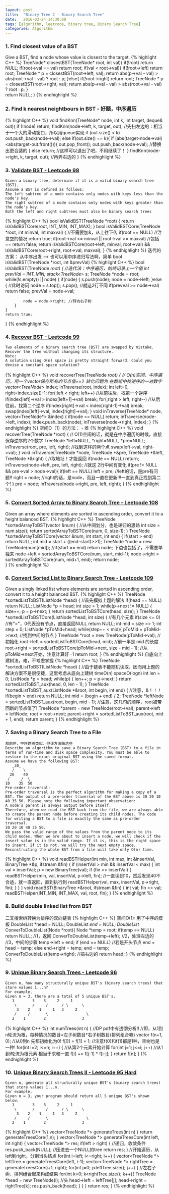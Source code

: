 ```yaml
---
layout: post
title:  "Binary Tree 2 - Binary Search Tree"
date:   2016-03-24 14:30:00
tags: [algorithm, leetcode, binary tree, Binary Search Tree]
categories: Algorithm
---
```


### 1. Find closest value of a BST
Give a BST, find a node whose value is closest to the target.
{% highlight C++ %}
TreeNode* closestBST(TreeNode* root, int val){ 
    if(!root) return NULL; 
    if(root->val == val) return root; 
    if(val < root->val){ 
        if(!root->left) return root; 
        TreeNode * p = closestBST(root->left, val); 
        return abs(p->val - val) > abs(root->val - val) ? root : p; 
    }else{ 
        if(!root->right) return root; 
        TreeNode * p = closestBST(root->right, val); 
        return abs(p->val - val) > abs(root->val - val) ? root : p; 
    }    
    return NULL; 
}
{% endhighlight %}

### 2. Find k nearest neightbours in BST - 好题，中序遍历
{% highlight C++ %}
void findKnn(TreeNode* node, int k, int target, deque<int>& out){ 
    if (!node) return; 
    findKnn(node->left, k, target, out);     //先扫左边的：相当于一个大的滑动窗口，所以用queue实现
    if (out.size() < k) 
        out.push_back(node->val); 
    else if(out.size() == k){ 
        if (abs(target-node->val)<abs(target-out.front())){ 
            out.pop_front(); 
            out.push_back(node->val);   //替换出更合适的
        } else
            return;    //这样可以退出了吧，不用继续了！
    } 
    findKnn(node->right, k, target, out);  //再弄右边的
} 
{% endhighlight %}

### 3. [Validate BST - Leetcode 98](https://leetcode.com/problems/validate-binary-search-tree/)
```
Given a binary tree, determine if it is a valid binary search tree (BST).
Assume a BST is defined as follows:
The left subtree of a node contains only nodes with keys less than the node's key.
The right subtree of a node contains only nodes with keys greater than the node's key.
Both the left and right subtrees must also be binary search trees
```

{% highlight C++ %}
bool isValidBST(TreeNode *root) {
    return isValidBSTCore(root, INT_MIN, INT_MAX);
}
bool isValidBSTCore(TreeNode *root, int minval, int maxval) {  //不需要加&，从上往下传
    if(root == NULL)    //注意空的情况
        return true;
    if(root->val <= minval || root->val >= maxval)  //包括 ==
        return false;
    return isValidBSTCore(root->left, minval, root->val) 
            && isValidBSTCore(root->right, root->val, maxval);
}
{% endhighlight %}
迭代的方案： 从中序出发 --> 也可以用中序递归写法啊，简单 bool isValidBST(TreeNode *root, int &prevVal)
{% highlight C++ %}
bool isValidBST(TreeNode *root) {
    //迭代法：中序遍历，始终记录上一个值
    int prevVal = INT_MIN;
    stack<TreeNode*> s;
    TreeNode *node = root;
    while(!s.empty() || node) {
        if(node) {
            s.push(node);
            node = node->left;
        }else { //此时访问
            node = s.top();
            s.pop();
            //就这2行不同
            if(prevVal >= node->val)
                return false;
            prevVal = node->val;

            node = node->right; //转向右子树
        }
    }
    return true;
}
{% endhighlight %}

### 4. [Recover BST - Leetcode 99](https://leetcode.com/problems/recover-binary-search-tree/)
```
Two elements of a binary search tree (BST) are swapped by mistake.
Recover the tree without changing its structure.
Note:
A solution using O(n) space is pretty straight forward. Could you devise a constant space solution?
```
{% highlight C++ %}
void recoverTree(TreeNode *root) {
    // O(n)空间，中序遍历，用一个vector保存所有的节点值==》转化问题为 在数组中找逆序的一对数字
    vector<TreeNode*> index;
    inTraverse(root, index);
    int left=0, right=index.size()-1;
    for(;left < right; left++)  //从前往后，找第一个逆序
        if(index[left]->val > index[left+1]->val)
            break;
    for(;right > left; right--)   //从后往前，找第二个逆序
        if(index[right]->val < index[right-1]->val)
            break;
    swap(index[left]->val, index[right]->val);
}
void inTraverse(TreeNode* node, vector<TreeNode*> &index) {
    if(node == NULL)
        return;
    inTraverse(node->left, index);
    index.push_back(node);
    inTraverse(node->right, index);
}
{% endhighlight %}
空间O（1）的方法： - 难
{% highlight C++ %}
void recoverTree(TreeNode *root) {
    // O(1)空间的话，就是在中序遍历的时候，直接保存逆序的2个数字
    TreeNode *left=NULL, *right=NULL, *pre=NULL;
    inTraverse(root, pre, left, right); //找到这样的两个点
    swap(left->val, right->val);
}
void inTraverse(TreeNode *node, TreeNode *&pre, TreeNode *&left, TreeNode *&right) { //取地址！才能返回
    if(node == NULL)
        return;
    inTraverse(node->left, pre, left, right);   //就这 2行中间有变化
    if(pre != NULL && pre->val > node->val){
        if(left == NULL)
            left = pre;     //left的话，是pre有问题!!
        right = node;   //right的话，是node，而且一直在更新!!!一直到真正找到第二个!
    }
    pre = node;
    inTraverse(node->right, pre, left, right);
}
{% endhighlight %}

### 5. [Convert Sorted Array to Binary Search Tree - Leetcode 108](https://leetcode.com/problems/convert-sorted-array-to-binary-search-tree/)
Given an array where elements are sorted in ascending order, convert it to a height balanced BST.
{% highlight C++ %}
TreeNode *sortedArrayToBST(vector<int> &num) {
    //从中间划分，也是递归的思路
    int size = num.size();
    return sortedArrayToBSTCore(num, 0, size-1);
}
TreeNode *sortedArrayToBSTCore(vector<int> &num, int start, int end) {
    if(start > end)     return NULL;
    int mid = start + ((end-start)>>1);
    TreeNode *node = new TreeNode(num[mid]);
    //if(start == end)    return node;  下边也包括了，不需要单独来
    node->left = sortedArrayToBSTCore(num, start, mid-1);
    node->right = sortedArrayToBSTCore(num, mid+1, end);
    return node;    
}
{% endhighlight %}

### 6. [Convert Sorted List to Binary Search Tree - Leetcode 109](https://leetcode.com/problems/convert-sorted-list-to-binary-search-tree/)
Given a singly linked list where elements are sorted in ascending order, convert it to a height balanced BST.
{% highlight C++ %}
TreeNode *sortedListToBST(ListNode *head) {
    //首先模拟上题的解法
    if(head == NULL)    return NULL;
    ListNode *p = head;
    int size = 1;
    while(p->next != NULL) {
        size++;
        p = p->next;
    }
    return sortedListToBSTCore(head, size);
}
TreeNode *sortedListToBSTCore(ListNode *head, int size) {   //有几个元素
    if(size <= 0)        //有"="，0代表没有节点，直接返回NULL
        return NULL;
    int mid = size >> 1;
    int step = 0;
    ListNode *pToMid=head;
    while(step++ < mid){
        pToMid = pToMid->next;  //找到中间的节点
    }
    TreeNode *root = new TreeNode(pToMid->val);    //初始化
    root->left = sortedListToBSTCore(head, mid);   //前一半是 mid 的长度
    root->right = sortedListToBSTCore(pToMid->next, size - mid - 1); //从pToMid->next开始，注意计算好 -1
    return root;
}
{% endhighlight %}
自底向上建树法，难，不考虑掌握
{% highlight C++ %}
TreeNode *sortedListToBST(ListNode *head) {
    //由于链表不能随机读取，因而用上题的解决方案不是很便捷，这里考虑从底向上建树 timeO(n) spaceO(logn)
    int len = 0;
    ListNode *p = head;
    while(p) {
        len++;
        p = p->next;
    }
    return sortedListToBST_aux(head, 0, len - 1);
}
TreeNode *sortedListToBST_aux(ListNode *&root, int begin, int end) {    //注意，&！！！
    if(begin > end)
        return NULL;
    int mid = (begin + end) / 2;
    TreeNode *leftNode = sortedListToBST_aux(root, begin, mid - 1); //注意，这几句的顺序，root被带回新的节点值了!
    TreeNode *parent = new TreeNode(root->val);
    parent->left = leftNode;
    root = root->next;
    parent->right = sortedListToBST_aux(root, mid + 1, end);
    return parent;
}
{% endhighlight %}

### 7. Saving a Binary Search Tree to a File
```
和前序，中序建树类似。但该方法简洁些
Describe an algorithm to save a Binary Search Tree (BST) to a file in terms of run-time and disk space complexity. You must be able to restore to the exact original BST using the saved format.
Assume we have the following BST:
   _30_ 
   /    \    
  20    40
 /     /  \
10    35  50
Pre-order traversal:
Pre-order traversal is the perfect algorithm for making a copy of a BST. The output of a pre-order traversal of the BST above is 30 20 10 40 35 50. Please note the following important observation:
A node’s parent is always output before itself.
Therefore, when we read the BST back from the file, we are always able to create the parent node before creating its child nodes. The code for writing a BST to a file is exactly the same as pre-order traversal.
30 20 10 40 35 50.
We pass the valid range of the values from the parent node to its child nodes. When we are about to insert a node, we will check if the insert value is in the valid range. If it is, this is the right space to insert. If it is not, we will try the next empty space. Reconstructing the whole BST from a file will take only O(n) time.
```

{% highlight C++ %}
void readBSTHelper(int min, int max, int &insertVal,
                   BinaryTree *&p, ifstream &fin) {
  if (insertVal > min && insertVal < max) {
    int val = insertVal;
    p = new BinaryTree(val);
    if (fin >> insertVal) {
      readBSTHelper(min, val, insertVal, p->left, fin);    //一直读到10，然后发现40不合适，就一直返回，直到执行到
      readBSTHelper(val, max, insertVal, p->right, fin);
    }
  }
}
void readBST(BinaryTree *&root, ifstream &fin) {
  int val;
  fin >> val;
  readBSTHelper(INT_MIN, INT_MAX, val, root, fin);
}
{% endhighlight %}

### 8. Build double linked list from BST
二叉搜索树转换为排序的双向链表
{% highlight C++ %}
空间O(1): 用了中序的模板
DoubleList *head = NULL; 
DoubleList *end = NULL; 
DoubleList* ConverToDoubleList(Node *root){ 
    Node *temp = root; 
    if(temp == NULL) return NULL; //1，返回
    ConverToDoubleList(temp->left);     //2，处理左边的
    //3，中间的步骤
    temp->left = end; 
    if (end == NULL)     //若是开头节点
        end = head = temp; 
    else 
        end->right = temp; 
    end = temp; 
    ConverToDoubleList(temp->right);     //搞右边的
    return head; 
}
{% endhighlight %}

### 9. [Unique Binary Search Trees - Leetcode 96](https://leetcode.com/problems/unique-binary-search-trees/)
```
Given n, how many structurally unique BST's (binary search trees) that store values 1...n?
For example,
Given n = 3, there are a total of 5 unique BST's.
   1        3    3     2     1
    \       /     /      / \      \
     3    2    1     1   3     2
    /     /       \                 \
   2    1        2                3
```

{% highlight C++ %}
int numTrees(int n) {
    //DP pdf中有透彻分析!! 
    //即，从1到n轮流为根，每种情况的数目=左子树数目*右子树数目(排列组合嘛)
    vector<int> f(n+1, 0); //从0到n 先都初始化为0!
    f[0] = f[1] = 1;    //注意f(0)和f(1)都是1种，空树也是一种!
    for(int i=2; i<=n; i++) {    //从第2个元素开始计算
        for(int j=1; j<=i; j++) //从1到i轮流为根元素  相当于求和一直
            f[i] += f[j-1] * f[i-j];
    }
    return f[n];
}
{% endhighlight %}

### 10. [Unique Binary Search Trees II - Leetcode 95 Hard](https://leetcode.com/problems/unique-binary-search-trees-ii/)
```
Given n, generate all structurally unique BST's (binary search trees) that store values 1...n.
For example,
Given n = 3, your program should return all 5 unique BST's shown below.
   1        3    3     2     1
    \       /     /      / \      \
     3    2    1     1   3     2
    /     /       \                 \
   2    1        2                3
```

{% highlight C++ %}
vector<TreeNode *> generateTrees(int n) {
    return generateTreesCore(1,n);
}
vector<TreeNode *> generateTreesCore(int left, int right) {
    vector<TreeNode *> res;
    if(left > right) {    //递归，收敛条件
        res.push_back(NULL);  //压进去一个NULL的tree
        return res;
    }
    //开始遍历，从left到right，分别当头结点
    for(int i=left; i<=right; i++) {
        vector<TreeNode *> leftTree = generateTreesCore(left, i-1);
        vector<TreeNode *> rightTree = generateTreesCore(i+1, right);
        for(int j=0; j<leftTree.size(); j++) { //左右子树，排列组合起来构成结果
            for(int k=0; k<rightTree.size(); k++){
                TreeNode *head = new TreeNode(i);   //头
                head->left = leftTree[j];
                head->right = rightTree[k];
                res.push_back(head);
            }
        }
    }
    return res;
}
{% endhighlight %}
